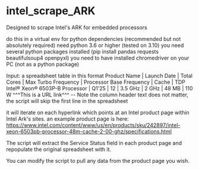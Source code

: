 # intel_scrape_ARK
Designed to scrape Intel's ARK for embedded processors

do this in a virtual env for python dependencies (recommended but not absolutely required)
need python 3.6 or higher (tested on 3.10)
you need several python packages installed (pip install pandas requests beautifulsoup4 openpyxl) 
you need to have installed chromedriver on your PC (not as a python package)

Input:
a spreadsheet table in this format
         Product Name          |  Launch Date  |  Total Cores  |  Max Turbo Frequency  |  Processor Base Frequency  |  Cache  | TDP
Intel® Xeon® 6503P-B Processor | 	   Q1'25	   |     12	       |     3.5 GHz	         |          2 GHz	            |  48 MB  | 110 W
      ^^^This is a URL link^^^
-- Note the column header text does not matter, the script will skip the first line in the spreadsheet

it will iterate on each hyperlink which points at an Intel product page within Intel Ark's sites.
an example product page is here: https://www.intel.com/content/www/us/en/products/sku/242897/intel-xeon-6503pb-processor-48m-cache-2-00-ghz/specifications.html 

The script will extract the Service Status field in each product page and repopulate the original spreadsheet with it.

You can modify the script to pull any data from the product page you wish. 
